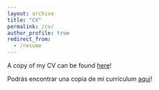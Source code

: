 ```yaml
---
layout: archive
title: "CV"
permalink: /cv/
author_profile: true
redirect_from:
  - /resume
---
```


A copy of my CV can be found [here](lorozcosanchez.github.io/files/CV.pdf)!

Podrás encontrar una copia de mi currículum [aqui](lorozcosanchez.github.io/files/CVSpanish.pdf)!
